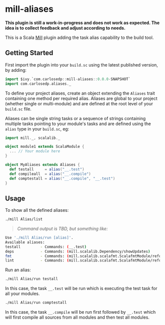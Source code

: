 # mill-aliases

**This plugin is still a work-in-progress and does not work as expected. The idea is to collect feedback and adjust according to needs.**

This is a Scala [Mill](http://mill-build.com/) plugin adding the task alias capability to the build tool.

## Getting Started

First import the plugin into your `build.sc` using the latest published version, by adding:

```scala
import $ivy.`com.carlosedp::mill-aliases::0.0.0-SNAPSHOT`
import com.carlosedp.aliases._
```

To define your project aliases, create an object extending the `Aliases` trait containing one method per required alias. Aliases are global to your project (whether single or multi-module) and are defined at the root level of your `build.sc` file.

Aliases can be single string tasks or a sequence of strings containing multiple tasks pointing to your module's tasks and are defined using the `alias` type in your `build.sc`, eg:

```scala
import mill._, scalalib._

object module1 extends ScalaModule {
  ... // Your module here
}

object MyAliases extends Aliases {
  def testall     = alias("__.test")
  def compileall  = alias("__.compile")
  def comptestall = alias("__.compile", "__.test")
}
```

## Usage

To show all the defined aliases:

```sh
./mill Alias/list
```

> *Command output is TBD, but something like:*

```sh
Use './mill Alias/run [alias]'.
Available aliases:
testall         - Commands: (__.test)
deps            - Commands: (mill.scalalib.Dependency/showUpdates)
fmt             - Commands: (mill.scalalib.scalafmt.ScalafmtModule/reformatAll __.sources)
lint            - Commands: (mill.scalalib.scalafmt.ScalafmtModule/reformatAll __.sources, __.fix)
```

Run an alias:

```sh
./mill Alias/run testall
```

In this case, the task `__.test` will be run which is executing the test task for all your modules.

```sh
./mill Alias/run comptestall
```

In this case, the task `__.compile` will be run first followed by `__.test` which will first compile all sources from all modules and then test all modules.

